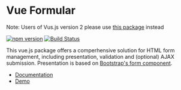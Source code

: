 # Vue Formular

Note: Users of Vus.js version 2 please use [this package](https://www.npmjs.com/package/vue-form-2) instead

[![npm version](https://badge.fury.io/js/vue-formular.svg)](https://badge.fury.io/js/vue-formular) [![Build Status](https://travis-ci.org/matfish2/vue-formular.svg?branch=master)](https://travis-ci.org/matfish2/vue-formular)

This vue.js package offers a comperhensive solution for HTML form management, including presentation, validation and (optional) AJAX submission.
Presentation is based on [Bootstrap's form component](http://getbootstrap.com/css/#forms).

* [Documentation](https://matfish2.gitbooks.io/vue-formular/content/)
* [Demo](https://jsfiddle.net/matfish2/fjurzoLj/)

